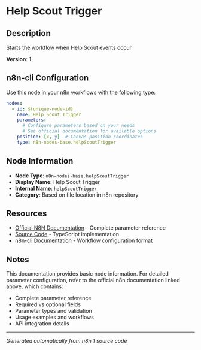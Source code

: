 # Help Scout Trigger

## Description

Starts the workflow when Help Scout events occur

**Version**: 1

## n8n-cli Configuration

Use this node in your n8n workflows with the following type:

```yaml
nodes:
  - id: ${unique-node-id}
    name: Help Scout Trigger
    parameters:
      # Configure parameters based on your needs
      # See official documentation for available options
    position: [x, y]  # Canvas position coordinates
    type: n8n-nodes-base.helpScoutTrigger
```

## Node Information

- **Node Type**: `n8n-nodes-base.helpScoutTrigger`
- **Display Name**: Help Scout Trigger
- **Internal Name**: `helpScoutTrigger`
- **Category**: Based on file location in n8n repository

## Resources

- [Official N8N Documentation](https://docs.n8n.io/integrations/builtin/app-nodes/n8n-nodes-base.helpscouttrigger/) - Complete parameter reference
- [Source Code](https://github.com/n8n-io/n8n/blob/master/packages/nodes-base/nodes/HelpScout/HelpScoutTrigger.node.ts) - TypeScript implementation
- [n8n-cli Documentation](https://github.com/edenreich/n8n-cli) - Workflow configuration format

## Notes

This documentation provides basic node information. For detailed parameter configuration, 
refer to the official n8n documentation linked above, which contains:

- Complete parameter reference
- Required vs optional fields
- Parameter types and validation
- Usage examples and workflows
- API integration details

---
*Generated automatically from n8n 1 source code*
